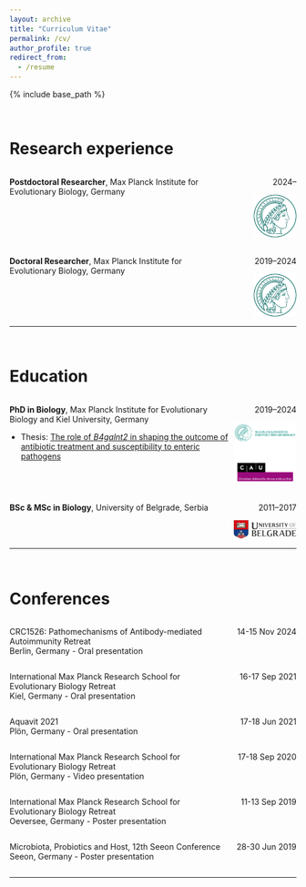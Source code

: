 ```yaml
---
layout: archive
title: "Curriculum Vitae"
permalink: /cv/
author_profile: true
redirect_from:
  - /resume
---
```


{% include base_path %}

<br/>


Research experience
======

<div style="display: flex; gap: 10px;">
  <!-- Left column -->
  <div style="flex: 7; text-align: left;">
    <p>
      <b>Postdoctoral Researcher</b>, Max Planck Institute for Evolutionary Biology, Germany
    </p>
  </div>
  
  <!-- Right column -->
  <div style="flex: 2; text-align: right;">
    <p>2024–</p>
    <img src="../images/mpi-logo_2.png" style="width: 75px; height: auto;">
  </div>
</div>

<hr style="height: 0; margin: 8px 0; border: none;">

<div style="display: flex; gap: 10px;">
  <!-- Left column -->
  <div style="flex: 7; text-align: left;">
    <p>
      <b>Doctoral Researcher</b>, Max Planck Institute for Evolutionary Biology, Germany
    </p>
  </div>
  
  <!-- Right column -->
  <div style="flex: 2; text-align: right;">
    <p>2019–2024</p>
    <img src="../images/mpi-logo_2.png" style="width: 75px; height: auto;">
  </div>
</div>

<hr>

<br/>



Education
======

<div style="display: flex; gap: 10px;">
  <!-- Left column -->
  <div style="flex: 7; text-align: left;">
    <p>
      <b>PhD in Biology</b>, Max Planck Institute for Evolutionary Biology and Kiel University, Germany
    </p>
    <ul style="margin: 0; padding-left: 20px;">
      <li>Thesis: <a href="http://pure.mpg.de/pubman/faces/ViewItemOverviewPage.jsp?itemId=item_3616380">The role of <em>B4galnt2</em> in shaping the outcome of antibiotic treatment and susceptibility to enteric pathogens</a></li>
    </ul>
  </div>
  
  <!-- Right column -->
  <div style="flex: 2; text-align: right;">
    <p>2019–2024</p>
    <img src="../images/maxplanck-cau.png" style="width: 130px; height: auto;">
  </div>
</div>

<hr style="height: 0; margin: 8px 0; border: none;">

<div style="display: flex; gap: 10px;">
  <!-- Left column -->
  <div style="flex: 7; text-align: left;">
    <p>
      <b>BSc & MSc in Biology</b>, University of Belgrade, Serbia
    </p>
  </div>
  
  <!-- Right column -->
  <div style="flex: 2; text-align: right;">
    <p>2011–2017</p>
    <img src="../images/belgrade_uni.png" style="width: 125px; height: auto;">
  </div>
</div>

<hr>

<br/>

Conferences
======

<div style="display: flex; gap: 10px;">
  <div style="flex: 7; text-align: left;">
    <!-- First column with two paragraphs -->
    <p>CRC1526: Pathomechanisms of Antibody-mediated Autoimmunity Retreat<br> Berlin, Germany - Oral presentation</p>
  </div>
  <div style="flex: 2; text-align: right;">
    <!-- Second column with one paragraph -->
    <p>14-15 Nov 2024</p>
  </div>
</div>

<div style="display: flex; gap: 10px;">
  <div style="flex: 7; text-align: left;">
    <!-- First column with two paragraphs -->
    <p>International Max Planck Research School for Evolutionary Biology Retreat<br> Kiel, Germany - Oral presentation</p>
  </div>
  <div style="flex: 2; text-align: right;">
    <!-- Second column with one paragraph -->
    <p>16-17 Sep 2021</p>
  </div>
</div>

<div style="display: flex; gap: 10px;">
  <div style="flex: 7; text-align: left;">
    <!-- First column with two paragraphs -->
    <p>Aquavit 2021<br> Plön, Germany - Oral presentation</p>
  </div>
  <div style="flex: 2; text-align: right;">
    <!-- Second column with one paragraph -->
    <p>17-18 Jun 2021</p>
  </div>
</div>

<div style="display: flex; gap: 10px;">
  <div style="flex: 7; text-align: left;">
    <!-- First column with two paragraphs -->
    <p>International Max Planck Research School for Evolutionary Biology Retreat<br> Plön, Germany - Video presentation</p>
  </div>
  <div style="flex: 2; text-align: right;">
    <!-- Second column with one paragraph -->
    <p>17-18 Sep 2020</p>
  </div>
</div>

<div style="display: flex; gap: 10px;">
  <div style="flex: 7; text-align: left;">
    <!-- First column with two paragraphs -->
    <p>International Max Planck Research School for Evolutionary Biology Retreat<br> Oeversee, Germany - Poster presentation</p>
  </div>
  <div style="flex: 2; text-align: right;">
    <!-- Second column with one paragraph -->
    <p>11-13 Sep 2019</p>
  </div>
</div>

<div style="display: flex; gap: 10px;">
  <div style="flex: 7; text-align: left;">
    <!-- First column with two paragraphs -->
    <p>Microbiota, Probiotics and Host, 12th Seeon Conference<br> Seeon, Germany - Poster presentation</p>
  </div>
  <div style="flex: 2; text-align: right;">
    <!-- Second column with one paragraph -->
    <p>28-30 Jun 2019</p>
  </div>
</div>

<hr>

<br/>


